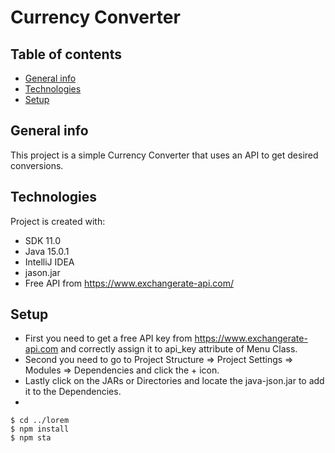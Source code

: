 # Currency Converter
## Table of contents
* [General info](#general-info)
* [Technologies](#technologies)
* [Setup](#setup)

## General info
This project is a simple Currency Converter  that uses an API to get desired conversions.
	
## Technologies
Project is created with:
* SDK 11.0
* Java 15.0.1
* IntelliJ IDEA
* jason.jar
* Free API from https://www.exchangerate-api.com/
	
## Setup
* First you need to get a free API key from https://www.exchangerate-api.com and correctly assign it to api_key attribute of Menu Class.
* Second you need to go to Project Structure => Project Settings => Modules => Dependencies  and click the + icon.
* Lastly click on the JARs or Directories and locate the java-json.jar to add it to the Dependencies.
* 
```
$ cd ../lorem
$ npm install
$ npm sta
